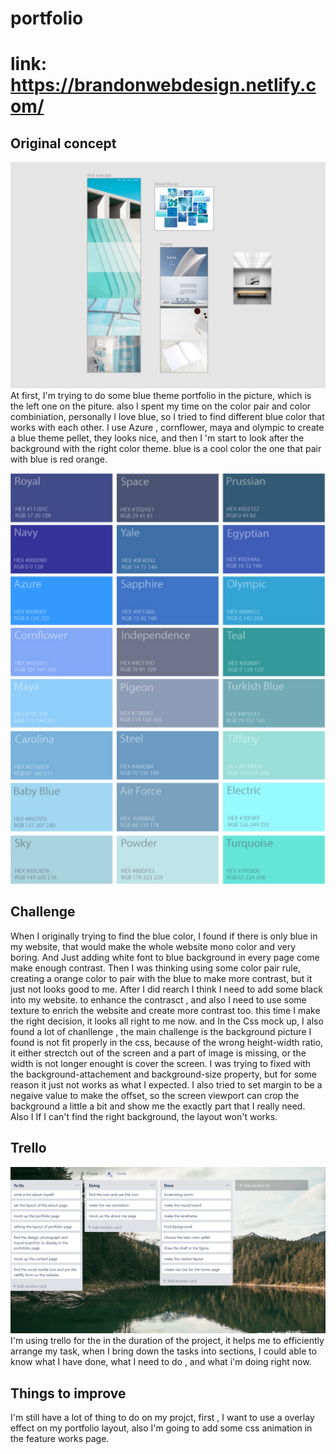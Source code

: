 # portfolio

# link: https://brandonwebdesign.netlify.com/

## Original concept 


![figma-design](./figma.png)
 At first, I'm trying to do some blue theme portfolio in the  picture, which is the left one on the piture. also I spent my time on the color pair and color combiniation, personally I love blue, so I tried to find different blue color that works with each other. I use Azure , cornflower, maya and olympic to create a blue theme pellet, they looks nice, and then I 'm start to look after the background with the right color theme. blue is a cool color the one that pair with blue is red orange. 
 
![color-pellete](./color.png)

## Challenge

When I originally trying to find the blue color, I found if there is only blue in my website, that would make the whole website mono color and very boring. And Just adding white font to blue background in every page come make enough contrast. Then I was thinking using some color pair rule, creating a orange color to pair with the blue to make more contrast, but it just not looks good to me. After I did rearch I think I need to add some black into my website. to enhance the contrasct , and also I need to use some texture to enrich the website and create more contrast too. this time I make the right decision, it looks all right to me now. and In the Css mock up, I also found a lot of chanllenge , the main challenge is the background picture I found is not fit properly in the css, because of the wrong height-width ratio, it either strectch out of the screen and a part of image is missing, or the width is not longer enought is cover the screen. I was trying to fixed with the background-attachement and background-size property, but for some reason it just not works as what I expected. I also tried to set margin to be a negaive value to make the offset, so the screen viewport can crop the background a little a bit and show me the exactly part that I really need. Also I If I can't find the right background, the layout won't works.

## Trello
![trello](./Trello.png)
I'm using trello for the in the duration of the project, it helps me to efficiently arrange my task, when I bring down the tasks into sections, I could able to know what I have done, what I need to do , and what i'm doing right now. 

## Things to improve

I'm still have a lot of thing to do on my projct, first , I want to use a overlay effect on my portfolio layout, also I'm going to add some css animation in the feature works page. 


